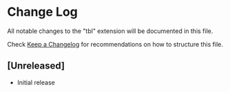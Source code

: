 # Change Log

All notable changes to the "tbl" extension will be documented in this file.

Check [Keep a Changelog](http://keepachangelog.com/) for recommendations on how to structure this file.

## [Unreleased]

- Initial release
